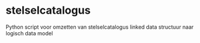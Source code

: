 # stelselcatalogus
Python script voor omzetten van stelselcatalogus linked data structuur naar logisch data model
